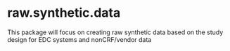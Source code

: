 # raw.synthetic.data
This package will focus on creating raw synthetic data based on the study design for EDC systems and nonCRF/vendor data

